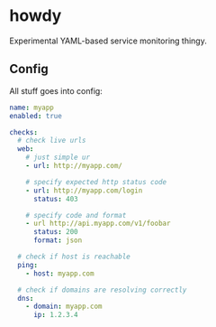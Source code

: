 # howdy

Experimental YAML-based service monitoring thingy.

## Config

All stuff goes into config:

```yml
name: myapp
enabled: true

checks:
  # check live urls
  web:
    # just simple ur
    - url: http://myapp.com/

    # specify expected http status code
    - url: http://myapp.com/login
      status: 403

    # specify code and format
    - url http://api.myapp.com/v1/foobar
      status: 200
      format: json

  # check if host is reachable
  ping:
    - host: myapp.com

  # check if domains are resolving correctly
  dns:
    - domain: myapp.com
      ip: 1.2.3.4
```